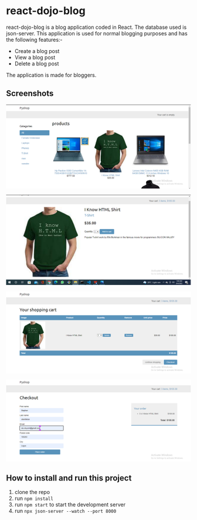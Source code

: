 # react-dojo-blog
react-dojo-blog is a blog application coded in React. The database used is json-server. This application is used for normal blogging purposes and has the following features:-

* Create a blog post
* View a blog post
* Delete a blog post

The application is made for bloggers.

## Screenshots
![picture alt](public/2.png "Products Home page")


![picture alt](public/1.png "Product Details page")


![picture alt](public/3.png "Cart")

![picture alt](public/4.png "Checkout page")

## How to install and run this project
1. clone the repo
2. run `npm install`
3. run `npm start` to start the development server
4. run `npx json-server --watch --port 8000`

